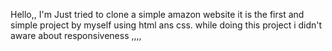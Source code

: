 Hello,,
I'm Just tried to clone a simple amazon website 
it is the first  and simple project by myself using html ans css.
while doing this project i didn't aware about responsiveness ,,,,
